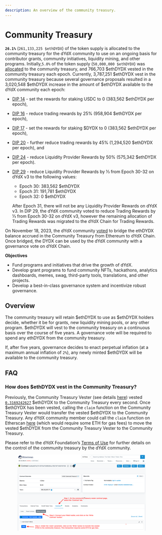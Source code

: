 ```yaml
---
description: An overview of the community treasury.
---
```


# Community Treasury

**`26.1%`** (`261,133,225 $ethDYDX`) of the token supply is allocated to the community treasury for the dYdX community to use on an ongoing basis for contributor grants, community initiatives, liquidity mining, and other programs. Initially,`5.0%` of the token supply (`50,000,000 $ethDYDX`) was [allocated](https://docs.dydx.community/dydx-governance/start-here/dydx-allocations) to the community treasury, and 766,703 $ethDYDX vested in the community treasury each epoch. Currently, 3,787,251 $ethDYDX vest in the community treasury because several governance proposals resulted in a 3,020,548 $ethDYDX increase in the amount of $ethDYDX available to the dYdX community each epoch:

* [DIP 14](https://dydx.community/dashboard/proposal/7) - set the rewards for staking USDC to 0 (383,562 $ethDYDX per epoch),&#x20;
* [DIP 16](https://dydx.community/dashboard/proposal/8) - reduce trading rewards by 25% (958,904 $ethDYDX per epoch),&#x20;
* [DIP 17](https://dydx.community/dashboard/proposal/9) - set the rewards for staking $DYDX to 0 (383,562 $ethDYDX per epoch),
* [DIP 20](https://dydx.community/dashboard/proposal/11) - further reduce trading rewards by 45% (1,294,520 $ethDYDX per epoch), and
* [DIP 24](https://github.com/dydxfoundation/dip/blob/master/content/dips/DIP-24.md) - reduce Liquidity Provider Rewards by 50% (575,342 $ethDYDX per epoch).
*   [DIP 29](https://dydx.community/dashboard/proposal/16) - reduce Liquidity Provider Rewards by ⅓ from Epoch 30-32 on dYdX v3 to the following values:

    * Epoch 30: 383,562 $ethDYDX
    * Epoch 31: 191,781 $ethDYDX
    * Epoch 32: 0 $ethDYDX

    After Epoch 31, there will not be any Liquidity Provider Rewards on dYdX v3. In DIP 29, the dYdX community voted to reduce Trading Rewards by ⅓ from Epoch 30-32 on dYdX v3, however the remaining allocation of Trading Rewards was migrated to the dYdX Chain for Trading Rewards.&#x20;

On November 18, 2023, the dYdX community [voted](https://dydx.community/dashboard/proposal/16) to bridge the ethDYDX balance accrued in the Community Treasury from Ethereum to dYdX Chain. Once bridged, the DYDX can be used by the dYdX community with a governance vote on dYdX Chain.&#x20;



**Objectives**

* Fund programs and initiatives that drive the growth of dYdX.
* Develop grant programs to fund community NFTs, hackathons, analytics dashboards, memes, swag, third-party tools, translations, and other projects.
* Develop a best-in-class governance system and incentivize robust governance.

## Overview

The community treasury will retain $ethDYDX to use as $ethDYDX holders decide, whether it be for grants, new liquidity mining pools, or any other program. $ethDYDX will vest to the community treasury on a continuous basis over the course of five years. A governance vote will be required to spend any ethDYDX from the community treasury.

If, after five years, governance decides to enact perpetual inflation (at a maximum annual inflation of `2%`), any newly minted $ethDYDX will be available to the community treasury.

## FAQ

### How does $ethDYDX vest in the Community Treasury?

Previously, the Community Treasury Vester (see details [here](https://docs.dydx.community/dydx-governance/resources/technical-overview#governance-architecture-overview)) vested [`0.3169242627`](tel:03169242627) $ethDYDX to the Community Treasury every second. Once $ethDYDX has been vested, calling the `claim` function on the Community Treasury Vester would transfer the vested $ethDYDX to the Community Treasury. Any dYdX community member could call the `claim` function on Etherscan [here](https://etherscan.io/address/0x08a90Fe0741B7DeF03fB290cc7B273F1855767D8#writeContract) (which would require some ETH for gas fees) to move the vested $ethDYDX from the Community Treasury Vester to the Community Treasury.

Please refer to the dYdX Foundation’s [Terms of Use](https://dydx.foundation/terms) for further details on the control of the community treasury by the dYdX community.

<figure><img src="../.gitbook/assets/claim-function-CT-vester.png" alt=""><figcaption></figcaption></figure>

###

###

